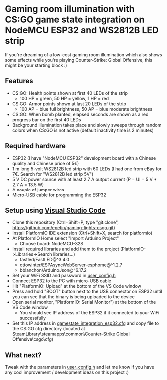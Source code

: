 # Gaming room illumination with CS:GO game state integration on NodeMCU ESP32 and WS2812B LED strip
If you're dreaming of a low-cost gaming room illumination which also shows some effects while you're playing Counter-Strike: Global Offensive, this might be your starting block :)

## Features
- CS:GO: Health points shown at first 40 LEDs of the strip
  - 100 HP = green, 50 HP = yellow, 1 HP = red
- CS:GO: Armor points shown at last 20 LEDs of the strip
  - 100 AP = blue full brightness, 50 AP = blue moderate brightness
- CS:GO: When bomb planted, elapsed seconds are shown as a red progress bar on the first 40 LEDs
- Background illumination takes place and slowly sweeps through random colors when CS:GO is not active (default inactivity time is 2 minutes)

## Required hardware
- ESP32 (I have "NodeMCU ESP32" development board with a Chinese quality and Chinese price of 5€)
- 1 m long 5-volt WS2812B led strip with 60 LEDs (I had one from eBay for 7€. Search for "WS2812B led strip 5V")
- 5 V DC power source with at least 2.7 A output current (P = UI = 5 V * 2.7 A = 13.5 W)
- A couple of jumper wires
- Micro-USB cable for programming the ESP32

## Setup using [Visual Studio Code](https://code.visualstudio.com/)
- Clone this repository (Ctrl+Shift+P, type "git:clone", https://github.com/epetin/gaming-lights-csgo.git)
- Install PlatformIO IDE extension (Ctrl+Shift+X, search for platformio)
- At PlatformIO Home select "Import Arduino Project"
  - Choose board: NodeMCU-32S
- Install required libraries and add them to the project (PlatformIO->Libraries->Search libraries...)
  - fastled/FastLED@^3.4.0
  - ottowinter/ESPAsyncWebServer-esphome@^1.2.7
  - bblanchon/ArduinoJson@^6.17.2
- Set your WiFi SSID and password in [user_config.h](../gaming-lights-csgo/include/user_config.h)
- Connect ESP32 to the PC with micro-USB cable
- Hit "PlatformIO: Upload" at the bottom of the VS Code window
- Press and hold "BOOT" button next to the USB connector on ESP32 until you can see that the binary is being uploaded to the device
- Open serial monitor, "PlatformIO: Serial Monitor") at the bottom of the VS Code window
  - You should see IP address of the ESP32 if it connected to your WiFi successfully
- Set this IP address in [gamestate_integration_esp32.cfg](csgo_cfg/gamestate_integration_esp32.cfg) and copy file to the CS:GO cfg directory (located at SteamLibrary\steamapps\common\Counter-Strike Global Offensive\csgo\cfg)

## What next?
Tweak with the parameters in [user_config.h](../gaming-lights-csgo/include/user_config.h) and let me know if you have any cool improvement / development ideas on this project :)